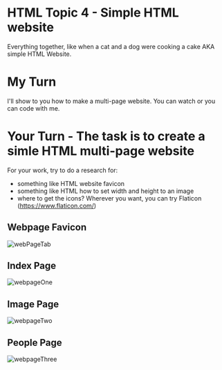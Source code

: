 # HTML Topic 4 - Simple HTML website

Everything together, like when a cat and a dog were cooking a cake AKA simple HTML Website.

# My Turn

I'll show to you how to make a multi-page website. You can watch or you can code with me.

# Your Turn - The task is to create a simle HTML multi-page website

For your work, try to do a research for:

- something like HTML website favicon 
- something like HTML how to set width and height to an image
- where to get the icons? Wherever you want, you can try Flaticon (https://www.flaticon.com/)

## Webpage Favicon

![webPageTab](https://github.com/macoto00/Frontend-Developer-Code-Lessons/assets/117540231/0bb50233-ba5a-408a-84b6-7835be474cfe)

## Index Page

![webpageOne](https://github.com/macoto00/Frontend-Developer-Code-Lessons/assets/117540231/8d9f50e3-0e6c-46a2-9495-600026b6e6ce)

## Image Page

![webpageTwo](https://github.com/macoto00/Frontend-Developer-Code-Lessons/assets/117540231/753c00f2-3679-48e5-b458-e32a6de82015)

## People Page

![webpageThree](https://github.com/macoto00/Frontend-Developer-Code-Lessons/assets/117540231/025e1402-dc18-405a-b559-c9f9f26e39dc)
